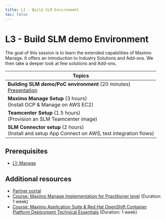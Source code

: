 ```yaml
---
title: L3 - Build SLM Environment
toc: false
---
```


# L3 - Build SLM demo Environment

The goal of this session is to learn the extended capabilities of Maximo Manage. It offers an introduction to Industry Solutions and Add-ons. We then take a deeper look at few solutions and Add-ons.

| Topics |
| ------ |
| <strong> Building SLM demo/PoC environment </strong> (20 minutes) <br /> [Presentation]() |
| <strong> Maximo Manage Setup </strong> (3 hours) <br /> (Install OCP & Manage on AWS EC2) |
| <strong> Teamcenter Setup </strong> (1.5 hours) <br /> (Provision an SLM Teamcenter image) |
| <strong> SLM Connector setup </strong> (2 hours) <br /> (Install and setup App Connect on AWS, test integration flows) |


## Prerequisites

- [L1: Manage](/maximomanage/)

## Additional resources

- [Partner portal](https://partnerportal.ibm.com/s/)
- [Course: Maximo Manage Implementation for Practitioner level](https://learn.ibm.com/course/view.php?id=12681)  (Duration: 1 week)
- [Course: Maximo Application Suite & Red Hat OpenShift Container Platform Deployment Technical Essentials](https://learn.ibm.com/mod/page/view.php?id=243207)  (Duration: 1 week)
